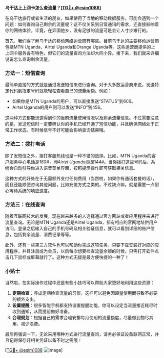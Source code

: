 **乌干达上上网卡怎么查流量？[[TG💪+ @esim1088](https://t.me/s/esim1088)]**

在乌干达旅行或者生活的朋友，如果使用了当地的移动数据服务，可能会遇到一个问题：如何查询自己剩余的流量呢？这不仅关系到日常通讯的需求，还直接影响着你的网络体验。毕竟，在异国他乡，没有足够的流量可是会让人寸步难行的。

首先，我们得了解乌干达的移动网络运营商有哪些。目前乌干达的主要移动运营商包括MTN Uganda、Airtel Uganda和Orange Uganda等。这些运营商提供的上上网卡服务各有特色，但它们的流量查询方法却大同小异。接下来，我们就来详细说说怎么查询剩余流量。

### 方法一：短信查询

最简单直接的方式就是通过发送短信来进行查询。对于大多数运营商来说，发送特定代码到指定号码就能轻松查看自己的流量余额。例如：

- 如果你是MTN Uganda的用户，可以直接发送“STATUS”到606。
- Airtel Uganda的用户则可以发送“INFO”到456。

这两种方式都能迅速得到你的当前流量使用情况以及剩余流量信息。不过需要注意的是，发送短信时一定要确认你的手机已经开通了短信功能，并且确保网络处于正常工作状态。有时候信号不好可能会影响查询结果哦。

### 方法二：拨打电话

除了发短信之外，拨打客服热线也是一种不错的选择。比如，MTN Uganda的客户服务中心电话是*160#，而Airtel Uganda则是*144#。当你拨打这些号码后，系统会自动引导你进入语音菜单界面，按照提示操作即可获取相关信息。

这种方式的好处在于无需额外支付任何费用（当然啦，如果你有通话套餐的话），而且还能顺便咨询其他问题，比如充值方式之类的。不过缺点嘛，就是需要一点耐心等待系统的响应速度。

### 方法三：在线查询

随着互联网技术的发展，现在越来越多的人选择通过官方网站或者应用程序来进行流量查询。无论是MTN Uganda还是Airtel Uganda，都有相应的官网地址供用户访问。登录之后输入自己的手机号码及相关验证信息，就可以看到详细的账户信息，包括剩余流量、消费记录等等。

此外，还有一些第三方软件也可以帮助你完成这项任务。只要下载安装好对应的应用程序，并且注册成为会员，以后每次想要检查流量余额的时候，只需打开软件点击几下鼠标或屏幕就行了。这种方式无疑是最方便快捷的一种了！

### 小贴士

当然啦，在实际操作过程中还是有些小技巧可以帮助大家更好地利用这些资源：

1. **定期检查**：养成定期检查流量的习惯，这样可以避免因超量使用而导致不必要的额外支出。
2. **设置提醒**：很多智能手机都支持设置提醒功能，你可以设定当流量接近耗尽时收到通知，从而提前做好准备。
3. **合理规划**：根据自己的需求合理安排每月使用的流量额度，尽量做到物尽其用，减少浪费。

最后再强调一下，无论采用哪种方式进行流量查询，请务必保证设备联网正常，并且记得保存好相关凭证以备不时之需哦！

[[TG💪+ @esim1088](https://t.me/s/esim1088) ![Image](https://i.postimg.cc/4NQfJmqS/Snipaste-2025-05-13-00-14-12.png)]